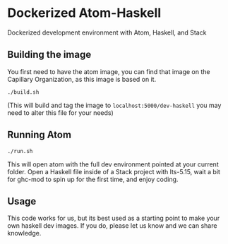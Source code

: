 # Dockerized Atom-Haskell

Dockerized development environment with Atom, Haskell, and Stack

## Building the image

You first need to have the atom image, you can find that image on the Capillary Organization, as this image is based on it.

```
./build.sh
```

(This will build and tag the image to `localhost:5000/dev-haskell` you may need to alter this file for your needs)

## Running Atom

```
./run.sh
```

This will open atom with the full dev environment pointed at your current folder. Open a Haskell file inside of a Stack project with lts-5.15, wait a bit for ghc-mod to spin up for the first time, and enjoy coding.

## Usage

This code works for us, but its best used as a starting point to make your own haskell dev images. If you do, please let us know and we can share knowledge. 
